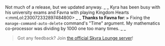 Not much of a release, but we updated anyway.
_ _
Kyra has been busy with his university exams and Favna with playing Kingdom Hearts <:mmLol:230072332897484800>
_ _
**Thanks to Favna for**:
⫸ Fixing the `manage-command-auto-delete` command's "Time" argument. My mathematics co-processor was dividing by 1000 one too many times.
_ _
> Got any feedback? Join [the official Skyra Lounge server](https://join.skyra.pw)!
